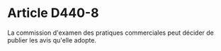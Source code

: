 # Article D440-8

La commission d'examen des pratiques commerciales peut décider de publier            les avis qu'elle adopte.